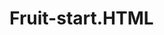 # Fruit-start.HTML
<!DOCTYPE html>
<html lang="en-US">
  <head>
    <meta charset="utf-8">
    <meta name="viewport" content="width=device-width">
    <title>Favorite fruit start</title>
    <style>
      input:invalid {
        border: 2px dashed red;
      }

      input:valid {
        border: 2px solid black;
      }
    </style>
  </head>

<body>
    <form>
      <label for="choose">Would you prefer a banana or a cherry?</label>
      <input id="choose" name="i_like">
      <button>Submit</button>
    </form>
</body>

</html>
